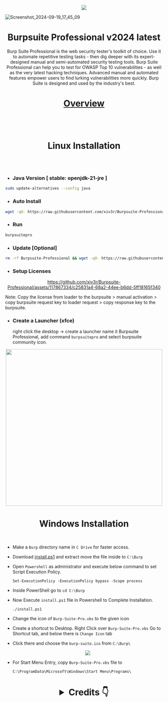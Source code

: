 <p align="center"> <img src="https://hits.seeyoufarm.com/api/count/incr/badge.svg?url=https%3A%2F%2Fgithub.com%2Fxiv3r%2FBurpsuite-Professional&count_bg=%2379C83D&title_bg=%23555555&icon=&icon_color=%23E7E7E7&title=%F0%9F%91%81%EF%B8%8F+++%F0%9F%91%81%EF%B8%8F&edge_flat=false">

![Screenshot_2024-09-19_17_45_09](https://github.com/user-attachments/assets/873ef98a-48e0-445b-b5dc-eb5959ad5b34)

# <h1 align="center"> Burpsuite Professional v2024 latest </h1>

<p align="center"> Burp Suite Professional is the web security tester's toolkit of choice. Use it to automate repetitive testing tasks - then dig deeper with its expert-designed manual and semi-automated security testing tools. Burp Suite Professional can help you to test for OWASP Top 10 vulnerabilities - as well as the very latest hacking techniques. Advanced manual and automated features empower users to find lurking vulnerabilities more quickly. Burp Suite is designed and used by the industry's best.</p>

<h1 align="center">

[Overview](https://portswigger.net/burp/pro)
 </h1>
 
<br></br>

<h1 align="center"> Linux Installation </h1>

<br></br>

- ### Java Version [ stable: openjdk-21-jre ] 
```sh
sudo update-alternatives --config java
```               
- ### Auto Install
```sh
wget -qO- https://raw.githubusercontent.com/xiv3r/Burpsuite-Professional/main/install.sh | sudo sh
```
- ### Run
```sh
burpsuitepro
```

- ### Update [Optional]
```sh
rm -rf Burpsuite-Professional && wget -qO- https://raw.githubusercontent.com/xiv3r/Burpsuite-Professional/refs/heads/main/update.sh | sudo sh
```
- ### Setup Licenses

<div align="center">
 
https://github.com/xiv3r/Burpsuite-Professional/assets/117867334/c25831a4-68a2-44ee-b6dd-5ff18165f340
</div>
 
Note: Copy the license from loader to the burpsuite > manual activation > copy burpsuite request key to loader request >  copy response key to the burpsuite.

- ### Create a Launcher (xfce)

     right click the desktop -> create a launcher name it Burpsuite Professional, add command `burpsuitepro` and select burpsuite community icon.

<div align="center">
 <img width="500" height="500" src="https://github.com/xiv3r/Burpsuite-Professional/blob/main/Launcher.jpg">
</div>

# <h1 align="center"> Windows Installation</h1>

<br>
 
- Make a `Burp` directory name in `C Drive` for faster access.

- Download [install.ps1](https://codeload.github.com/xiv3r/Burpsuite-Professional/zip/refs/heads/main) and extract move the file inside to `C:\Burp`

- Open `Powershell` as administrator and execute below command to set Script Execution Policy.


      Set-ExecutionPolicy -ExecutionPolicy bypass -Scope process

- Inside PowerShell go to `cd C:\Burp`

- Now Execute `install.ps1` file in Powershell to Complete Installation.

      ./install.ps1
 
- Change the icon of `Burp-Suite-Pro.vbs` to the given icon 

- Create a shortcut to Desktop. Right Click over `Burp-Suite-Pro.vbs` Go to Shortcut tab, and below there is `Change Icon` tab

- Click there and choose the `burp-suite.ico` from `C:\Burp\`

   <div align="center">
    
    <img src="https://user-images.githubusercontent.com/29830064/230825172-16c9cfba-4bca-46a4-86df-b352a4330b12.png">
</div>

- For Start Menu Entry, copy `Burp-Suite-Pro.vbs` file to 

      C:\ProgramData\Microsoft\Windows\Start Menu\Programs\


<h1 align="center" >


 <details><summary>Credits 👇</summary>


* Loader.jar 👉 [h3110w0r1d-y](https://github.com/h3110w0r1d-y/BurpLoaderKeygen)
* Modified 👉 [cyb3rzest](https://github.com/cyb3rzest/Burp-Suite-Pro)

</details>
</h1>
